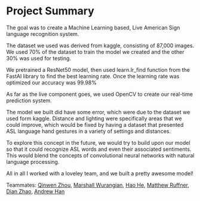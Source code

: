 # Project Summary

The goal was to create a Machine Learning based, Live American Sign language recognition system.

The dataset we used was derived from kaggle, consisting of 87,000 images. We used 70% of the dataset to train the model we created and the other 30% was used for testing.

We pretrained a ResNet50 model, then used learn.lr_find function from the FastAI library to find the best learning rate. Once the learning rate was optimized our accuracy was 99.98%

As far as the live component goes, we used OpenCV to create our real-time prediction system.

The model we built did have some error, which were due to the dataset we used form kaggle. Distance and lighting were specifically areas that we could improve, which would be fixed by having a dataset that presented ASL language hand gestures in a variety of settings and distances.

To explore this concept in the future, we would try to build upon our model so that it could recognize ASL words and even their associated sentiments. This would blend the concepts of convolutional neural networks with natural language processing. 

All in all I worked with a loveley team, and we built a pretty awesome model!

Teammates:
[Qinwen Zhou](https://www.linkedin.com/in/qinwen-zhou-957844141/), 
[Marshall Wurangian](https://www.linkedin.com/in/marshall-wurangian/), 
[Hao He](https://www.linkedin.com/in/haohe1113/), 
[Matthew Ruffner](https://www.linkedin.com/in/matthew-ruffner-data-analytics/), 
[Dian Zhao](https://www.linkedin.com/in/dian-zhao/), 
[Andrew Han](https://www.linkedin.com/in/uknowandy93/)
